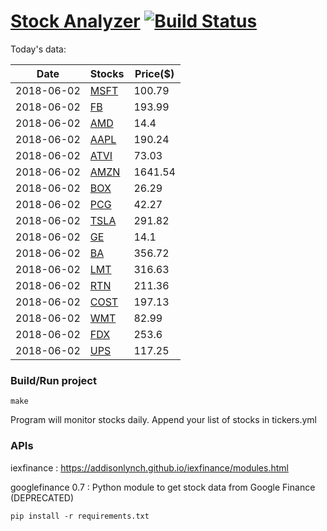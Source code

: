 # [Stock Analyzer](https://ogoyal.github.io/StockAnalyzer/) [![Build Status](https://travis-ci.org/ogoyal/StockAnalyzer.svg?branch=master)](https://travis-ci.org/ogoyal/StockAnalyzer)

Today's data:

| Date| Stocks| Price($) | 
| --- | --- | ---  | 
| 2018-06-02| [MSFT](https://plot.ly/~ogoyal/2)| 100.79 | 
| 2018-06-02| [FB](https://plot.ly/~ogoyal/4)| 193.99 | 
| 2018-06-02| [AMD](https://plot.ly/~ogoyal/6)| 14.4 | 
| 2018-06-02| [AAPL](https://plot.ly/~ogoyal/8)| 190.24 | 
| 2018-06-02| [ATVI](https://plot.ly/~ogoyal/10)| 73.03 | 
| 2018-06-02| [AMZN](https://plot.ly/~ogoyal/12)| 1641.54 | 
| 2018-06-02| [BOX](https://plot.ly/~ogoyal/14)| 26.29 | 
| 2018-06-02| [PCG](https://plot.ly/~ogoyal/16)| 42.27 | 
| 2018-06-02| [TSLA](https://plot.ly/~ogoyal/18)| 291.82 | 
| 2018-06-02| [GE](https://plot.ly/~ogoyal/20)| 14.1 | 
| 2018-06-02| [BA](https://plot.ly/~ogoyal/22)| 356.72 | 
| 2018-06-02| [LMT](https://plot.ly/~ogoyal/24)| 316.63 | 
| 2018-06-02| [RTN](https://plot.ly/~ogoyal/26)| 211.36 | 
| 2018-06-02| [COST](https://plot.ly/~ogoyal/28)| 197.13 | 
| 2018-06-02| [WMT](https://plot.ly/~ogoyal/30)| 82.99 | 
| 2018-06-02| [FDX](https://plot.ly/~ogoyal/32)| 253.6 | 
| 2018-06-02| [UPS](https://plot.ly/~ogoyal/34)| 117.25 | 

### Build/Run project

```
make
```

Program will monitor stocks daily. Append your list of stocks in tickers.yml

### APIs
iexfinance : https://addisonlynch.github.io/iexfinance/modules.html

googlefinance 0.7 : Python module to get stock data from Google Finance (DEPRECATED)

```
pip install -r requirements.txt
```
